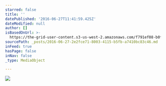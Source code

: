 ```yaml
---
starred: false
title: ''
datePublished: '2016-06-27T11:41:59.425Z'
dateModified: null
author: []
isBasedOnUrl: >-
  https://the-grid-user-content.s3-us-west-2.amazonaws.com/f791ef08-b0fc-46ed-bbdc-fea7de1455e1.jpg
sourcePath: _posts/2016-06-27-2e2fce71-8003-4115-b5fb-a7410bc83c46.md
inFeed: true
hasPage: false
inNav: false
_type: MediaObject

---
```

![](https://the-grid-user-content.s3-us-west-2.amazonaws.com/f791ef08-b0fc-46ed-bbdc-fea7de1455e1.jpg)
